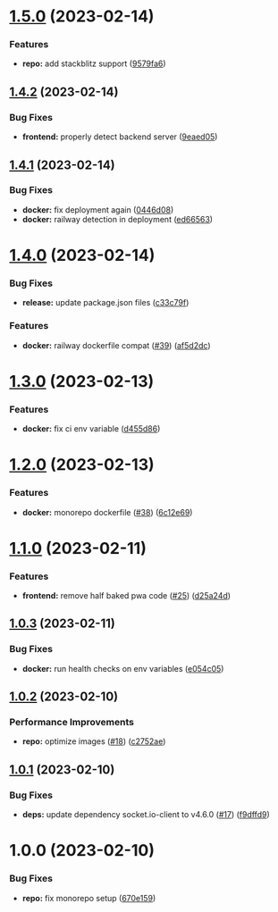 # [1.5.0](https://github.com/BrycensRanch/Chatting-Platform/compare/v1.4.2...v1.5.0) (2023-02-14)


### Features

* **repo:** add stackblitz support ([9579fa6](https://github.com/BrycensRanch/Chatting-Platform/commit/9579fa6d8bdf49fc063ae2016ea0797ad6f920f3))

## [1.4.2](https://github.com/BrycensRanch/Chatting-Platform/compare/v1.4.1...v1.4.2) (2023-02-14)


### Bug Fixes

* **frontend:** properly detect backend server ([9eaed05](https://github.com/BrycensRanch/Chatting-Platform/commit/9eaed05f49c983f297938f95d149e497691018a8))

## [1.4.1](https://github.com/BrycensRanch/Chatting-Platform/compare/v1.4.0...v1.4.1) (2023-02-14)


### Bug Fixes

* **docker:** fix deployment again ([0446d08](https://github.com/BrycensRanch/Chatting-Platform/commit/0446d0894b6db59fd9bf7715a066032978136b04))
* **docker:** railway detection in deployment ([ed66563](https://github.com/BrycensRanch/Chatting-Platform/commit/ed66563d3eb5f3f6dfc3c5e1653cc042beb47732))

# [1.4.0](https://github.com/BrycensRanch/Chatting-Platform/compare/v1.3.0...v1.4.0) (2023-02-14)


### Bug Fixes

* **release:** update package.json files ([c33c79f](https://github.com/BrycensRanch/Chatting-Platform/commit/c33c79f7873d94fd0183c76c64438ea0b53adbfa))


### Features

* **docker:** railway dockerfile compat ([#39](https://github.com/BrycensRanch/Chatting-Platform/issues/39)) ([af5d2dc](https://github.com/BrycensRanch/Chatting-Platform/commit/af5d2dc2179b272597969c0d8775a4cf4a32cd7f))

# [1.3.0](https://github.com/BrycensRanch/Chatting-Platform/compare/v1.2.0...v1.3.0) (2023-02-13)


### Features

* **docker:** fix ci env variable ([d455d86](https://github.com/BrycensRanch/Chatting-Platform/commit/d455d861256ec6558e612004617a96cc0c9370ff))

# [1.2.0](https://github.com/BrycensRanch/Chatting-Platform/compare/v1.1.0...v1.2.0) (2023-02-13)


### Features

* **docker:** monorepo dockerfile ([#38](https://github.com/BrycensRanch/Chatting-Platform/issues/38)) ([6c12e69](https://github.com/BrycensRanch/Chatting-Platform/commit/6c12e69cc0e72778863206536599adad72f0b16c))

# [1.1.0](https://github.com/BrycensRanch/Chatting-Platform/compare/v1.0.3...v1.1.0) (2023-02-11)


### Features

* **frontend:** remove half baked pwa code ([#25](https://github.com/BrycensRanch/Chatting-Platform/issues/25)) ([d25a24d](https://github.com/BrycensRanch/Chatting-Platform/commit/d25a24df7872936df04b433be2901ee78ccb2d93))

## [1.0.3](https://github.com/BrycensRanch/Chatting-Platform/compare/v1.0.2...v1.0.3) (2023-02-11)


### Bug Fixes

* **docker:** run health checks on env variables ([e054c05](https://github.com/BrycensRanch/Chatting-Platform/commit/e054c05d7c11d96bbac99f897be88fad11a2920b))

## [1.0.2](https://github.com/BrycensRanch/Chatting-Platform/compare/v1.0.1...v1.0.2) (2023-02-10)


### Performance Improvements

* **repo:** optimize images ([#18](https://github.com/BrycensRanch/Chatting-Platform/issues/18)) ([c2752ae](https://github.com/BrycensRanch/Chatting-Platform/commit/c2752aee4a1d3fa1655f4dc011a91bf760c89b2a))

## [1.0.1](https://github.com/BrycensRanch/Chatting-Platform/compare/v1.0.0...v1.0.1) (2023-02-10)


### Bug Fixes

* **deps:** update dependency socket.io-client to v4.6.0 ([#17](https://github.com/BrycensRanch/Chatting-Platform/issues/17)) ([f9dffd9](https://github.com/BrycensRanch/Chatting-Platform/commit/f9dffd94faaa0230726d37ea3d67d706fb68c8be))

# 1.0.0 (2023-02-10)


### Bug Fixes

* **repo:** fix monorepo setup ([670e159](https://github.com/BrycensRanch/Chatting-Platform/commit/670e159fab849e7ffb1824d43a54e37ef9214ec8))
